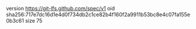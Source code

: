 version https://git-lfs.github.com/spec/v1
oid sha256:717e7dc16d1e4d0f734db2c1ce82b4f160f2a9911b53bc8e4c07fa155e0b3c61
size 75

